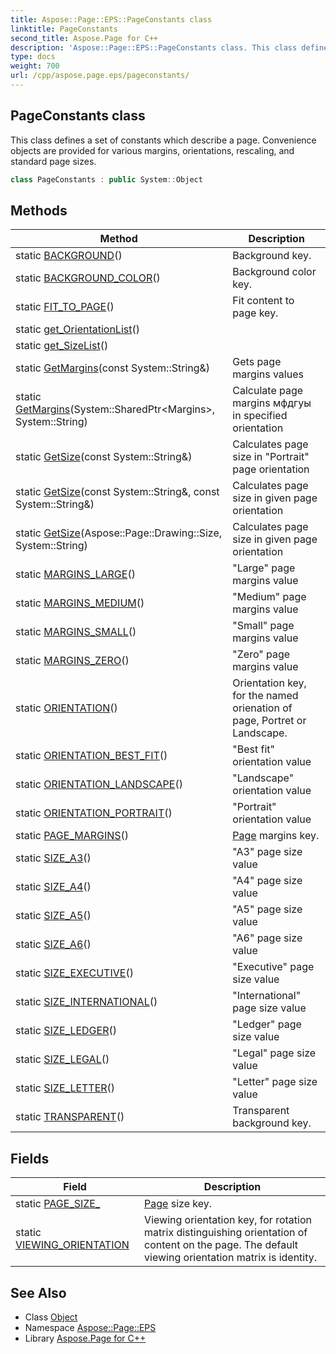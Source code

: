 ```yaml
---
title: Aspose::Page::EPS::PageConstants class
linktitle: PageConstants
second_title: Aspose.Page for C++
description: 'Aspose::Page::EPS::PageConstants class. This class defines a set of constants which describe a page. Convenience objects are provided for various margins, orientations, rescaling, and standard page sizes in C++.'
type: docs
weight: 700
url: /cpp/aspose.page.eps/pageconstants/
---
```

## PageConstants class


This class defines a set of constants which describe a page. Convenience objects are provided for various margins, orientations, rescaling, and standard page sizes.

```cpp
class PageConstants : public System::Object
```

## Methods

| Method | Description |
| --- | --- |
| static [BACKGROUND](./background/)() | Background key. |
| static [BACKGROUND_COLOR](./background_color/)() | Background color key. |
| static [FIT_TO_PAGE](./fit_to_page/)() | Fit content to page key. |
| static [get_OrientationList](./get_orientationlist/)() |  |
| static [get_SizeList](./get_sizelist/)() |  |
| static [GetMargins](./getmargins/)(const System::String\&) | Gets page margins values |
| static [GetMargins](./getmargins/)(System::SharedPtr\<Margins\>, System::String) | Calculate page margins мфдгуы in specified orientation |
| static [GetSize](./getsize/)(const System::String\&) | Calculates page size in "Portrait" page orientation |
| static [GetSize](./getsize/)(const System::String\&, const System::String\&) | Calculates page size in given page orientation |
| static [GetSize](./getsize/)(Aspose::Page::Drawing::Size, System::String) | Calculates page size in given page orientation |
| static [MARGINS_LARGE](./margins_large/)() | "Large" page margins value |
| static [MARGINS_MEDIUM](./margins_medium/)() | "Medium" page margins value |
| static [MARGINS_SMALL](./margins_small/)() | "Small" page margins value |
| static [MARGINS_ZERO](./margins_zero/)() | "Zero" page margins value |
| static [ORIENTATION](./orientation/)() | Orientation key, for the named orienation of page, Portret or Landscape. |
| static [ORIENTATION_BEST_FIT](./orientation_best_fit/)() | "Best fit" orientation value |
| static [ORIENTATION_LANDSCAPE](./orientation_landscape/)() | "Landscape" orientation value |
| static [ORIENTATION_PORTRAIT](./orientation_portrait/)() | "Portrait" orientation value |
| static [PAGE_MARGINS](./page_margins/)() | [Page](../../aspose.page/) margins key. |
| static [SIZE_A3](./size_a3/)() | "A3" page size value |
| static [SIZE_A4](./size_a4/)() | "A4" page size value |
| static [SIZE_A5](./size_a5/)() | "A5" page size value |
| static [SIZE_A6](./size_a6/)() | "A6" page size value |
| static [SIZE_EXECUTIVE](./size_executive/)() | "Executive" page size value |
| static [SIZE_INTERNATIONAL](./size_international/)() | "International" page size value |
| static [SIZE_LEDGER](./size_ledger/)() | "Ledger" page size value |
| static [SIZE_LEGAL](./size_legal/)() | "Legal" page size value |
| static [SIZE_LETTER](./size_letter/)() | "Letter" page size value |
| static [TRANSPARENT](./transparent/)() | Transparent background key. |
## Fields

| Field | Description |
| --- | --- |
| static [PAGE_SIZE_](./page_size_/) | [Page](../../aspose.page/) size key. |
| static [VIEWING_ORIENTATION](./viewing_orientation/) | Viewing orientation key, for rotation matrix distinguishing orientation of content on the page. The default viewing orientation matrix is identity. |
## See Also

* Class [Object](../../system/object/)
* Namespace [Aspose::Page::EPS](../)
* Library [Aspose.Page for C++](../../)
